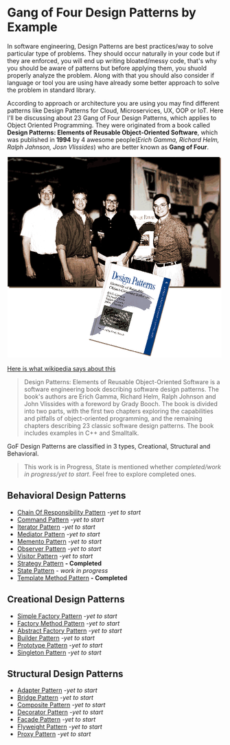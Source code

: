 # Gang of Four Design Patterns by Example

In software engineering, Design Patterns are best practices/way to solve particular type of problems. They should occur naturally in your code  but if they are enforced, you will end up writing bloated/messy code, that's why you should be aware of patterns but before applying them, you shuold properly analyze the problem. Along with that you should also consider if language or tool you are using have already some better approach to solve the problem in standard library.

According to approach or architecture you are using you may find different patterns like Design Patterns for Cloud, Microservices, UX, OOP or IoT. Here I'll be discussing about 23 Gang of Four Design Patterns, which applies to Object Oriented Programming. They were originated from a book called **Design Patterns: Elements of Reusable Object-Oriented Software**, which was published in **1994** by 4 awesome people(*Erich Gamma, Richard Helm, Ralph Jahnson, Josn Vlissides*) who are better known as **Gang of Four**.

[![Gang_Of_Four](assets/Gang_Of_Four.gif)](https://www.flickr.com/photos/10591680@N07/1499817187)

[Here is what wikipedia says about this](https://en.wikipedia.org/wiki/Design_Patterns)
> Design Patterns: Elements of Reusable Object-Oriented Software is a software engineering book describing software design patterns. The book's authors are Erich Gamma, Richard Helm, Ralph Johnson and John Vlissides with a foreword by Grady Booch. The book is divided into two parts, with the first two chapters exploring the capabilities and pitfalls of object-oriented programming, and the remaining chapters describing 23 classic software design patterns. The book includes examples in C++ and Smalltalk.

GoF Design Patterns are classified in 3 types, Creational, Structural and Behavioral.

> This work is in Progress, State is mentioned whether *completed/work in progress/yet to start*. Feel free to explore completed ones.

## Behavioral Design Patterns
  
* [Chain Of Responsibility Pattern](Chain-Of-Responsibility-Pattern) *-yet to start*
* [Command Pattern](Command-Pattern) *-yet to start*
* [Iterator Pattern](Iterator-Pattern) *-yet to start*
* [Mediator Pattern](Mediator-Pattern) *-yet to start*
* [Memento Pattern](Memento-Pattern) *-yet to start*
* [Observer Pattern](Observer-Pattern) *-yet to start*
* [Visitor Pattern](Visitor-Pattern) *-yet to start*
* [Strategy Pattern](Strategy-Pattern) **- Completed**
* [State Pattern](State-Pattern) *- work in progress*
* [Template Method Pattern](Template-Method-Pattern) **- Completed**

## Creational Design Patterns

* [Simple Factory Pattern](Simple-Factory-Pattern) *-yet to start*
* [Factory Method Pattern](Factory-Method-Pattern) *-yet to start*
* [Abstract Factory Pattern](Abstract-Factory-Pattern) *-yet to start*
* [Builder Pattern](Builder-Pattern) *-yet to start*
* [Prototype Pattern](Prototype-Pattern) *-yet to start*
* [Singleton Pattern](Singleton-Pattern) *-yet to start*

## Structural Design Patterns

* [Adapter Pattern](Adapter-Pattern) *-yet to start*
* [Bridge Pattern](Bridge-Pattern) *-yet to start*
* [Composite Pattern](Composite-Pattern) *-yet to start*
* [Decorator Pattern](Decorator-Pattern) *-yet to start*
* [Facade Pattern](Facade-Pattern) *-yet to start*
* [Flyweight Pattern](Flyweight-Pattern) *-yet to start*
* [Proxy Pattern](Proxy-Pattern) *-yet to start*
